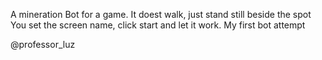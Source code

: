 A mineration Bot for a game.
It doest walk, just stand still beside the spot
You set the screen name, click start and let it work.
My first bot attempt

@professor_luz
